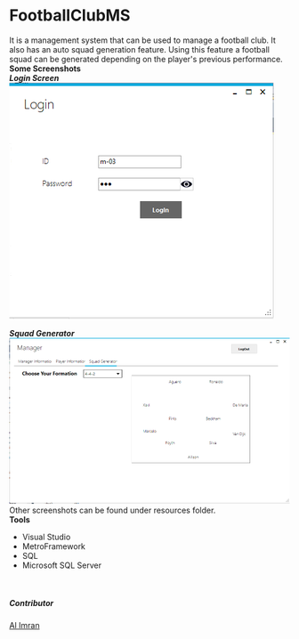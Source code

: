 # FootballClubMS
It is a management system that can be used to manage a football club. It also has an auto squad generation feature. Using this feature a football squad can be generated depending on the player's previous performance.</br>
**Some Screenshots**<br/>
***Login Screen***
</br>
![alt text](https://github.com/ihasidul/FootballClubMS/blob/master/Resources/LoginScreen.png)<br/>

***Squad Generator***</br>
![alt text](https://github.com/ihasidul/FootballClubMS/blob/master/Resources/squadgenerator.png)<br/>
Other screenshots can be found under resources folder.</br>
**Tools**</br>
<ul>
    <li>Visual Studio</li>
    <li>MetroFramework</li>
    <li>SQL</li>
    <li>Microsoft SQL Server</li>
</ul>
</br>

<h5>Contributor</h5>
<a href = "https://github.com/imraan024"> Al Imran</a>
